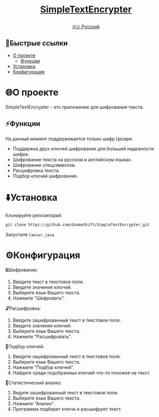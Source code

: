 <h1>
<p align="center">
<a href="https://github.com/GnomeShift/SimpleTextEncrypter" target="_blank" rel="noopener noreferrer">SimpleTextEncrypter</a>
</p>
</h1>

<p align="center">
  <a href="README.md">🇷🇺 Русский</a>
</p>

## 🚀Быстрые ссылки
* [О проекте](#о-проекте)
    * [Функции](#функции)
* [Установка](#установка)
* [Конфигурация](#конфигурация)


# 🌐О проекте
SimpleTextEncrypter - это приложение для шифрования текста.

## ⚡Функции
На данный момент поддерживается только шифр Цезаря.
* Поддержка двух ключей шифрования для большей надежности шифра.
* Шифрование текста на русском и английском языках.
* Шифрование спецсимволов.
* Расшифровка текста.
* Подбор ключей шифрования.

# ⬇️Установка
Клонируйте репозиторий:
```bash
git clone https://github.com/GnomeShift/SimpleTextEncrypter.git
```
Запустите ```Caesar.java```

# ⚙️Конфигурация
🔒Шифрование:
1. Введите текст в текстовое поле.
2. Введите значения ключей.
3. Выберите язык Вашего текста.
4. Нажмите "Шифровать".

🔓Расшифровка:
1. Введите зашифрованный текст в текстовое поле.
2. Введите значения ключей.
3. Выберите язык Вашего текста.
4. Нажмите "Расшифровать".

🔑Подбор ключей:
1. Введите зашифрованный текст в текстовое поле.
2. Выберите язык Вашего текста.
3. Нажмите "Подбор ключей".
4. Найдите среди подобранных ключей что-то похожее на текст.

🔐Статистический анализ:
1. Ведите зашифрованный текст в текстовое поле.
2. Выберите язык Вашего текста.
3. Нажмите "Анализ".
4. Программа подберет ключи и расшифрует текст.
